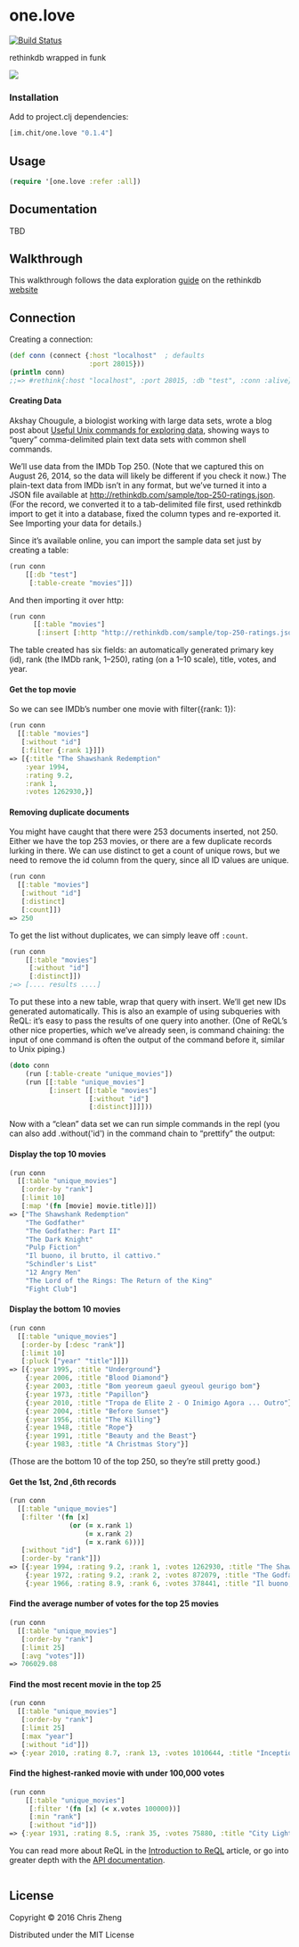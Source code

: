 # one.love

[![Build Status](https://travis-ci.org/zcaudate/one.love.png?branch=master)](https://travis-ci.org/zcaudate/one.love)

rethinkdb wrapped in funk

![](https://raw.githubusercontent.com/zcaudate/one.love/master/bob-marley.jpg)

### Installation

Add to project.clj dependencies:

```clojure
[im.chit/one.love "0.1.4"]
```

## Usage

```clojure
(require '[one.love :refer :all])
```

## Documentation

TBD


## Walkthrough

This walkthrough follows the data exploration [guide](http://www.rethinkdb.com/docs/introduction-to-reql/) on the rethinkdb [website](http://www.rethinkdb.com)

## Connection

Creating a connection:

```clojure
(def conn (connect {:host "localhost"  ; defaults
                    :port 28015}))
(println conn)
;;=> #rethink{:host "localhost", :port 28015, :db "test", :conn :alive}
```

#### Creating Data

Akshay Chougule, a biologist working with large data sets, wrote a blog post about [Useful Unix commands for exploring data](http://datavu.blogspot.com/2014/08/useful-unix-commands-for-exploring-data.html), showing ways to “query” comma-delimited plain text data sets with common shell commands.

We’ll use data from the IMDb Top 250. (Note that we captured this on August 26, 2014, so the data will likely be different if you check it now.) The plain-text data from IMDb isn’t in any format, but we’ve turned it into a JSON file available at http://rethinkdb.com/sample/top-250-ratings.json. (For the record, we converted it to a tab-delimited file first, used rethinkdb import to get it into a database, fixed the column types and re-exported it. See Importing your data for details.)

Since it’s available online, you can import the sample data set just by creating a table:

```clojure
(run conn
    [[:db "test"]
     [:table-create "movies"]])
```

And then importing it over http:

```clojure
(run conn
      [[:table "movies"]
       [:insert [:http "http://rethinkdb.com/sample/top-250-ratings.json"]]])
```

The table created has six fields: an automatically generated primary key (id), rank (the IMDb rank, 1–250), rating (on a 1–10 scale), title, votes, and year.

#### Get the top movie

So we can see IMDb’s number one movie with filter({rank: 1}):

```clojure
(run conn
  [[:table "movies"]
   [:without "id"]
   [:filter {:rank 1}]])
=> [{:title "The Shawshank Redemption"
    :year 1994,
    :rating 9.2,
    :rank 1,
    :votes 1262930,}]
```

#### Removing duplicate documents

You might have caught that there were 253 documents inserted, not 250. Either we have the top 253 movies, or there are a few duplicate records lurking in there. We can use distinct to get a count of unique rows, but we need to remove the id column from the query, since all ID values are unique.

```clojure
(run conn
  [[:table "movies"]
   [:without "id"]
   [:distinct]
   [:count]])
=> 250
```

To get the list without duplicates, we can simply leave off `:count`.

```clojure
(run conn
    [[:table "movies"]
     [:without "id"]
     [:distinct]])
;=> [.... results ....]
```

To put these into a new table, wrap that query with insert. We’ll get new IDs generated automatically. This is also an example of using subqueries with ReQL: it’s easy to pass the results of one query into another. (One of ReQL’s other nice properties, which we’ve already seen, is command chaining: the input of one command is often the output of the command before it, similar to Unix piping.)


```clojure
(doto conn
    (run [:table-create "unique_movies"])
    (run [[:table "unique_movies"]
          [:insert [[:table "movies"]
                    [:without "id"]
                    [:distinct]]]]))
```

Now with a “clean” data set we can run simple commands in the repl (you can also add .without('id') in the command chain to “prettify” the output:

#### Display the top 10 movies

```clojure
(run conn
  [[:table "unique_movies"]
   [:order-by "rank"]
   [:limit 10]
   [:map '(fn [movie] movie.title)]])
=> ["The Shawshank Redemption"
    "The Godfather"
    "The Godfather: Part II"
    "The Dark Knight"
    "Pulp Fiction"
    "Il buono, il brutto, il cattivo."
    "Schindler's List"
    "12 Angry Men"
    "The Lord of the Rings: The Return of the King"
    "Fight Club"]

```

#### Display the bottom 10 movies

```clojure
(run conn
  [[:table "unique_movies"]
   [:order-by [:desc "rank"]]
   [:limit 10]
   [:pluck ["year" "title"]]])
=> [{:year 1995, :title "Underground"}
    {:year 2006, :title "Blood Diamond"}
    {:year 2003, :title "Bom yeoreum gaeul gyeoul geurigo bom"}
    {:year 1973, :title "Papillon"}
    {:year 2010, :title "Tropa de Elite 2 - O Inimigo Agora ... Outro"}
    {:year 2004, :title "Before Sunset"}
    {:year 1956, :title "The Killing"}
    {:year 1948, :title "Rope"}
    {:year 1991, :title "Beauty and the Beast"}
    {:year 1983, :title "A Christmas Story"}]
```

(Those are the bottom 10 of the top 250, so they’re still pretty good.)


#### Get the 1st, 2nd ,6th records

```clojure
(run conn
  [[:table "unique_movies"]
   [:filter '(fn [x]
               (or (= x.rank 1)
                   (= x.rank 2)
                   (= x.rank 6)))]
   [:without "id"]
   [:order-by "rank"]])
=> [{:year 1994, :rating 9.2, :rank 1, :votes 1262930, :title "The Shawshank Redemption"}
    {:year 1972, :rating 9.2, :rank 2, :votes 872079, :title "The Godfather"}
    {:year 1966, :rating 8.9, :rank 6, :votes 378441, :title "Il buono, il brutto, il cattivo."}]

```

#### Find the average number of votes for the top 25 movies

```clojure
(run conn
  [[:table "unique_movies"]
   [:order-by "rank"]
   [:limit 25]
   [:avg "votes"]])
=> 706029.08
```

#### Find the most recent movie in the top 25

```clojure
(run conn
  [[:table "unique_movies"]
   [:order-by "rank"]
   [:limit 25]
   [:max "year"]
   [:without "id"]])
=> {:year 2010, :rating 8.7, :rank 13, :votes 1010644, :title "Inception"}
```

#### Find the highest-ranked movie with under 100,000 votes

```clojure
(run conn
    [[:table "unique_movies"]
     [:filter '(fn [x] (< x.votes 100000))]
     [:min "rank"]
     [:without "id"]])
=> {:year 1931, :rating 8.5, :rank 35, :votes 75880, :title "City Lights"})
```

You can read more about ReQL in the [Introduction to ReQL](http://www.rethinkdb.com/docs/introduction-to-reql/) article, or go into greater depth with the [API documentation](http://www.rethinkdb.com/api/javascript/).

```clojure
```


## License

Copyright © 2016 Chris Zheng

Distributed under the MIT License
